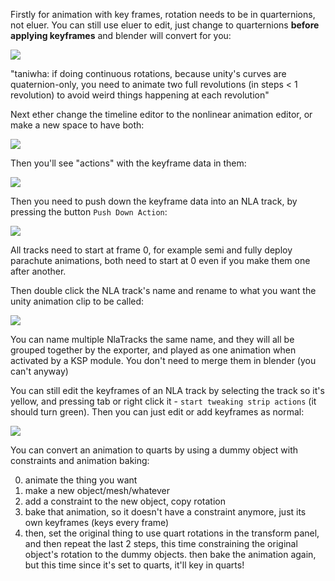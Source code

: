 Firstly for animation with key frames, rotation needs to be in quarternions, not eluer. You can still use eluer to edit, just change to quarternions **before applying keyframes** and blender will convert for you:

![](https://i.imgur.com/Pa0EcuJ.png)

"taniwha: if doing continuous rotations, because unity's curves are quaternion-only, you need to animate two full revolutions (in steps < 1 revolution) to avoid weird things happening at each revolution"

Next ether change the timeline editor to the nonlinear animation editor, or make a new space to have both:

![](https://i.imgur.com/nVvOStZ.png)

Then you'll see "actions" with the keyframe data in them:
 
![](https://i.imgur.com/R1C7hTo.png)

Then you need to push down the keyframe data into an NLA track, by pressing the button `Push Down Action`:

![](https://i.imgur.com/OTEuL2a.png)

All tracks need to start at frame 0, for example semi and fully deploy parachute animations, both need to start at 0 even if you make them one after another.

Then double click the NLA track's name and rename to what you want the unity animation clip to be called:

![](https://i.imgur.com/4aqdrBg.png)

You can name multiple NlaTracks the same name, and they will all be grouped together by the exporter, and played as one animation when activated by a KSP module. You don't need to merge them in blender (you can't anyway)

You can still edit the keyframes of an NLA track by selecting the track so it's yellow, and pressing tab or right click it - `start tweaking strip actions` (it should turn green). Then you can just edit or add keyframes as normal:

![](https://i.imgur.com/7CCzEVA.png)

You can convert an animation to quarts by using a dummy object with constraints and animation baking:

0) animate the thing you want
1) make a new object/mesh/whatever
2) add a constraint to the new object, copy rotation
3) bake that animation, so it doesn't have a constraint anymore, just its own keyframes (keys every frame)
4) then, set the original thing to use quart rotations in the transform panel, and then repeat the last 2 steps, this time constraining the original object's rotation to the dummy objects. then bake the animation again, but this time since it's set to quarts, it'll key in quarts!